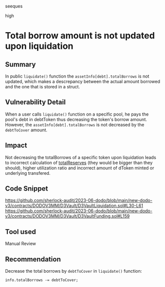 seeques

high

# Total borrow amount is not updated upon liquidation

## Summary
In public `liquidate()` function the `assetInfo[debt].totalBorrows` is not updated, which makes a descrepancy between the actual amount borrowed and the one that is stored in a struct.
## Vulnerability Detail
When a user calls `liquidate()` function on a specific pool, he pays the pool's debt in debtToken thus decreasing the token's borrow amount. However, the `assetInfo[debt].totalBorrows` is not decreased by the `debtToCover` amount.
## Impact
Not decreasing the totalBorrows of a specific token upon liquidation leads to incorrect calculation of [totalReserves](https://github.com/sherlock-audit/2023-06-dodo/blob/main/new-dodo-v3/contracts/DODOV3MM/D3Vault/D3VaultFunding.sol#L159) (they would be bigger than they should), higher utilization ratio and incorrect amount of dToken minted or underlying transfered.
## Code Snippet
https://github.com/sherlock-audit/2023-06-dodo/blob/main/new-dodo-v3/contracts/DODOV3MM/D3Vault/D3VaultLiquidation.sol#L30-L61
https://github.com/sherlock-audit/2023-06-dodo/blob/main/new-dodo-v3/contracts/DODOV3MM/D3Vault/D3VaultFunding.sol#L159
## Tool used

Manual Review

## Recommendation
Decrease the total borrows by `debtToCover` in `liquidate()` function:
```solidity
info.totalBorrows -= debtToCover;
```
